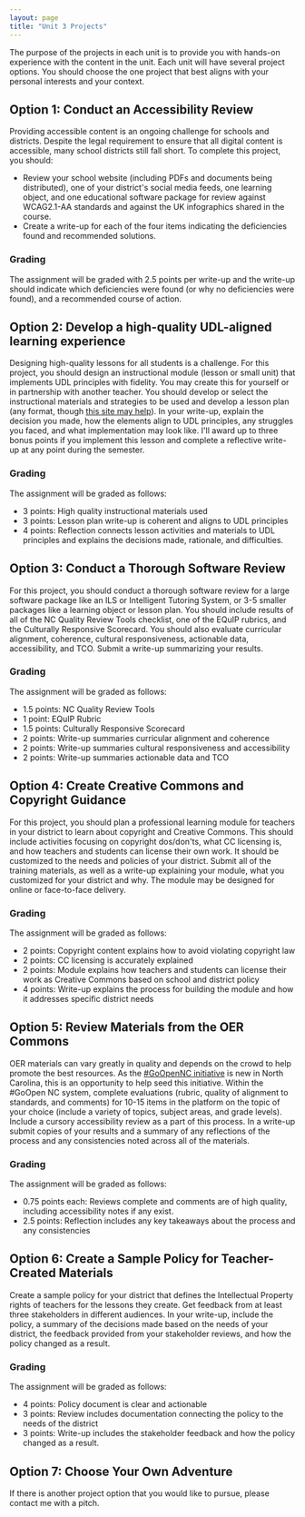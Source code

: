 ```yaml
---
layout: page
title: "Unit 3 Projects"
---
```

The purpose of the projects in each unit is to provide you with hands-on experience with the content in the unit. Each unit will have several project options. You should choose the one project that best aligns with your personal interests and your context.

## Option 1: Conduct an Accessibility Review
Providing accessible content is an ongoing challenge for schools and districts. Despite the legal requirement to ensure that all digital content is accessible, many school districts still fall short. To complete this project, you should:
* Review your school website (including PDFs and documents being distributed), one of your district's social media feeds, one learning object, and one educational software package for review against WCAG2.1-AA standards and against the UK infographics shared in the course. 
* Create a write-up for each of the four items indicating the deficiencies found and recommended solutions.

### Grading
The assignment will be graded with 2.5 points per write-up and the write-up should indicate which deficiencies were found (or why no deficiencies were found), and a recommended course of action.

## Option 2: Develop a high-quality UDL-aligned learning experience
Designing high-quality lessons for all students is a challenge. For this project, you should design an instructional module (lesson or small unit) that implements UDL principles with fidelity. You may create this for yourself or in partnership with another teacher. You should develop or select the instructional materials and strategies to be used and develop a lesson plan (any format, though [this site may help][1]). In your write-up, explain the decision you made, how the elements align to UDL principles, any struggles you faced, and what implementation may look like. I'll award up to three bonus points if you implement this lesson and complete a reflective write-up at any point during the semester. 

### Grading
The assignment will be graded as follows:
* 3 points: High quality instructional materials used
* 3 points: Lesson plan write-up is coherent and aligns to UDL principles
* 4 points: Reflection connects lesson activities and materials to UDL principles and explains the decisions made, rationale, and difficulties.

## Option 3: Conduct a Thorough Software Review
For this project, you should conduct a thorough software review for a large software package like an ILS or Intelligent Tutoring System, or 3-5 smaller packages like a learning object or lesson plan. You should include results of all of the NC Quality Review Tools checklist, one of the EQuIP rubrics, and the Culturally Responsive Scorecard. You should also evaluate curricular alignment, coherence, cultural responsiveness, actionable data, accessibility, and TCO. Submit a write-up summarizing your results.

### Grading
The assignment will be graded as follows:
* 1.5 points: NC Quality Review Tools
* 1 point: EQuIP Rubric
* 1.5 points: Culturally Responsive Scorecard
* 2 points: Write-up summaries curricular alignment and coherence
* 2 points: Write-up summaries cultural responsiveness and accessibility
* 2 points: Write-up summaries actionable data and TCO

## Option 4: Create Creative Commons and Copyright Guidance
For this project, you should plan a professional learning module for teachers in your district to learn about copyright and Creative Commons. This should include activities focusing on copyright dos/don'ts, what CC licensing is, and how teachers and students can license their own work. It should be customized  to the needs and policies of your district. Submit all of the training materials, as well as a write-up explaining your module, what you customized for your district and why. The module may be designed for online or face-to-face delivery.

### Grading
The assignment will be graded as follows:
* 2 points: Copyright content explains how to avoid violating copyright law
* 2 points: CC licensing is accurately explained
* 2 points: Module explains how teachers and students can license their work as Creative Commons based on school and district policy
* 4 points: Write-up explains the process for building the module and how it addresses specific district needs

## Option 5: Review Materials from the OER Commons
OER materials can vary greatly in quality and depends on the crowd to help promote the best resources. As the [\#GoOpenNC initiative][2] is new in North Carolina, this is an opportunity to help seed this initiative. Within the #GoOpen NC system, complete evaluations (rubric, quality of alignment to standards, and comments) for 10-15 items in the platform on the topic of your choice (include a variety of topics, subject areas, and grade levels). Include a cursory accessibility review as a part of this process. In a write-up submit copies of your results and a summary of any reflections of the process and any consistencies noted across all of the materials. 

### Grading
The assignment will be graded as follows:
* 0.75 points each: Reviews complete and comments are of high quality, including accessibility notes if any exist.
* 2.5 points: Reflection includes any key takeaways about the process and any consistencies 

## Option 6: Create a Sample Policy for Teacher-Created Materials
Create a sample policy for your district that defines the Intellectual Property rights of teachers for the lessons they create. Get feedback from at least three stakeholders in different audiences. In your write-up, include the policy, a summary of the decisions made based on the needs of your district, the feedback provided from your stakeholder reviews, and how the policy changed as a result.

### Grading
The assignment will be graded as follows:
* 4 points: Policy document is clear and actionable
* 3 points: Review includes documentation connecting the policy to the needs of the district
* 3 points: Write-up includes the stakeholder feedback and how the policy changed as a result.

## Option 7: Choose Your Own Adventure
If there is another project option that you would like to pursue, please contact me with a pitch.

[1]:	https://www.theudlproject.com/udl-tools---all-grades.html
[2]:	https://goopennc.oercommons.org/